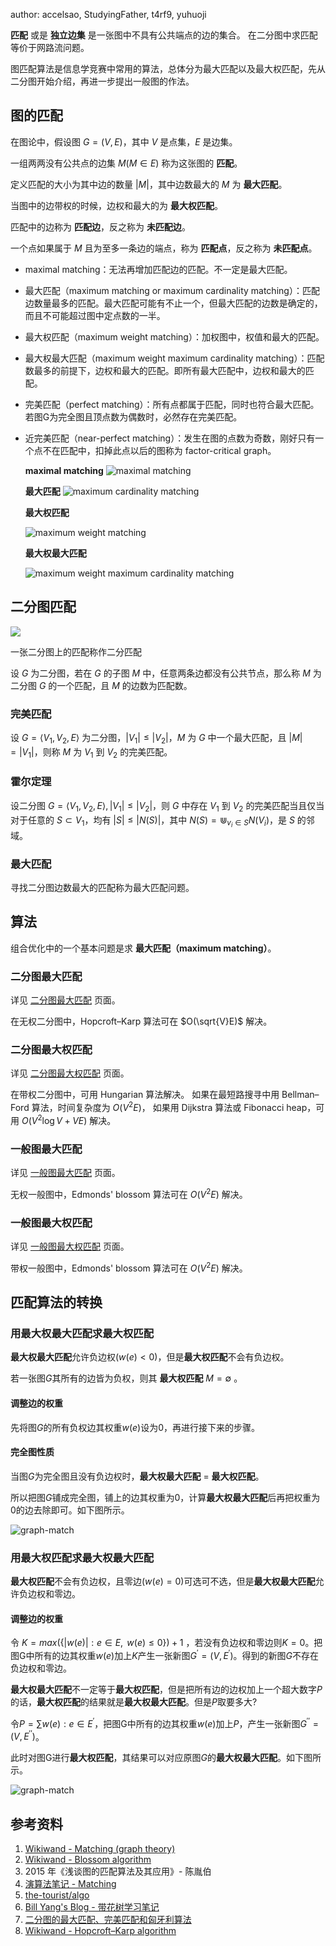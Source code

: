 author: accelsao, StudyingFather, t4rf9, yuhuoji

**匹配** 或是 **独立边集** 是一张图中不具有公共端点的边的集合。
在二分图中求匹配等价于网路流问题。

图匹配算法是信息学竞赛中常用的算法，总体分为最大匹配以及最大权匹配，先从二分图开始介绍，再进一步提出一般图的作法。

## 图的匹配

在图论中，假设图 $G=(V,E)$，其中 $V$ 是点集，$E$ 是边集。

一组两两没有公共点的边集 $M(M\in E)$ 称为这张图的 **匹配**。

定义匹配的大小为其中边的数量 $|M|$，其中边数最大的 $M$ 为 **最大匹配**。

当图中的边带权的时候，边权和最大的为 **最大权匹配**。

匹配中的边称为 **匹配边**，反之称为 **未匹配边**。

一个点如果属于 $M$ 且为至多一条边的端点，称为 **匹配点**，反之称为 **未匹配点**。

-   maximal matching：无法再增加匹配边的匹配。不一定是最大匹配。
-   最大匹配（maximum matching or maximum cardinality matching）：匹配边数量最多的匹配。最大匹配可能有不止一个，但最大匹配的边数是确定的，而且不可能超过图中定点数的一半。
-   最大权匹配（maximum weight matching）：加权图中，权值和最大的匹配。
-   最大权最大匹配（maximum weight maximum cardinality matching）：匹配数最多的前提下，边权和最大的匹配。即所有最大匹配中，边权和最大的匹配。
-   完美匹配（perfect matching）：所有点都属于匹配，同时也符合最大匹配。若图G为完全图且顶点数为偶数时，必然存在完美匹配。
-   近完美匹配（near-perfect matching）：发生在图的点数为奇数，刚好只有一个点不在匹配中，扣掉此点以后的图称为 factor-critical graph。

    **maximal matching** ![maximal matching](./images/graph-match-1.png)

    **最大匹配** ![maximum cardinality matching](./images/graph-match-2.png)
    
    **最大权匹配**
    
    ![maximum weight matching](images/graph-match-3.png)
    
    **最大权最大匹配**
    
    ![maximum weight maximum cardinality matching](images/graph-match-4.png)

## 二分图匹配

![](../images/bi-graph.svg)

一张二分图上的匹配称作二分匹配

设 $G$ 为二分图，若在 $G$ 的子图 $M$ 中，任意两条边都没有公共节点，那么称 $M$ 为二分图 $G$ 的一个匹配，且 $M$ 的边数为匹配数。

### 完美匹配

设 $G=\langle V_1, V_2, E \rangle$ 为二分图，$|V_1| \leq |V_2|$，$M$ 为 $G$ 中一个最大匹配，且 $|M|=|V_1|$，则称 $M$ 为 $V_1$ 到 $V_2$ 的完美匹配。

### 霍尔定理

设二分图 $G=\langle V_1, V_2, E \rangle, |V_1| \leq |V_2|$，则 $G$ 中存在 $V_1$ 到 $V_2$ 的完美匹配当且仅当对于任意的 $S \subset V_1$，均有 $|S|\leq|N(S)|$，其中 $N(S)=\Cup_{v_i \in S}{N(V_i)}$，是 $S$ 的邻域。

### 最大匹配

寻找二分图边数最大的匹配称为最大匹配问题。

## 算法

组合优化中的一个基本问题是求 **最大匹配（maximum matching）**。

### 二分图最大匹配

详见 [二分图最大匹配](./bigraph-match.md) 页面。

在无权二分图中，Hopcroft–Karp 算法可在 $O(\sqrt{V}E)$ 解决。

### 二分图最大权匹配

详见 [二分图最大权匹配](./bigraph-weight-match.md) 页面。

在带权二分图中，可用 Hungarian 算法解决。
如果在最短路搜寻中用 Bellman–Ford 算法，时间复杂度为 $O(V^2E)$，
如果用  Dijkstra 算法或 Fibonacci heap，可用 $O(V^{2}\log {V}+VE)$ 解决。

### 一般图最大匹配

详见 [一般图最大匹配](./general-match.md) 页面。

无权一般图中，Edmonds' blossom 算法可在 $O(V^2E)$ 解决。

### 一般图最大权匹配

详见 [一般图最大权匹配](./general-weight-match.md) 页面。

带权一般图中，Edmonds' blossom 算法可在 $O(V^2E)$ 解决。

## 匹配算法的转换

### 用最大权最大匹配求最大权匹配

**最大权最大匹配**允许负边权$(w(e)<0)$，但是**最大权匹配**不会有负边权。

若一张图$G$其所有的边皆为负权，则其 **最大权匹配** $M=\emptyset$ 。

#### 调整边的权重

先将图$G$的所有负权边其权重$w(e)$设为$0$，再进行接下来的步骤。

#### 完全图性质

当图$G$为完全图且没有负边权时，**最大权最大匹配** = **最大权匹配**。

所以把图$G$铺成完全图，铺上的边其权重为$0$，计算**最大权最大匹配**后再把权重为0的边去除即可。如下图所示。

![graph-match](images/graph-match-5.png)

### 用最大权匹配求最大权最大匹配

**最大权匹配**不会有负边权，且零边$(w(e)=0)$可选可不选，但是**最大权最大匹配**允许负边权和零边。

#### 调整边的权重

令 $K=max(\{|w(e)|:e\in E,\mathrm{~}w(e)\leq0\})+1$ ，若没有负边权和零边则$K=0$。把图G中所有的边其权重$w(e)$加上$K$产生一张新图$G^{\prime}=(V,E^{\prime})$。得到的新图$G$不存在负边权和零边。

**最大权最大匹配**不一定等于**最大权匹配**，但是把所有边的边权加上一个超大数字$P$的话，**最大权匹配**的结果就是**最大权最大匹配**。但是$P$取要多大?

令$P=\sum w(e):e\in E^{\prime}$，把图G中所有的边其权重$w(e)$加上$P$，产生一张新图$G^{\prime\prime}=(V,E^{\prime\prime})$。

此时对图G进行**最大权匹配**，其结果可以对应原图$G$的**最大权最大匹配**。如下图所示。

![graph-match](images/graph-match-6.png)



## 参考资料

1.  [Wikiwand - Matching (graph theory)](https://www.wikiwand.com/en/Matching_%28graph_theory%29)
2.  [Wikiwand - Blossom algorithm](https://www.wikiwand.com/en/Blossom_algorithm)
3.  2015 年《浅谈图的匹配算法及其应用》- 陈胤伯
4.  [演算法笔记 - Matching](http://web.ntnu.edu.tw/~algo/Matching.html)
5.  [the-tourist/algo](https://github.com/the-tourist/algo)
6.  [Bill Yang's Blog - 带花树学习笔记](https://blog.bill.moe/blossom-algorithm-notes/)
7.  [二分图的最大匹配、完美匹配和匈牙利算法](https://www.renfei.org/blog/bipartite-matching.html)
8.  [Wikiwand - Hopcroft–Karp algorithm](https://www.wikiwand.com/en/Hopcroft%E2%80%93Karp_algorithm)
